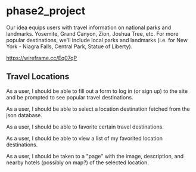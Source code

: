 # phase2_project

Our idea equips users with travel information on national parks and landmarks. Yosemite, Grand Canyon, Zion, Joshua Tree, etc. For more popular destinations, we'll  include local parks and landmarks (i.e. for New York - Niagra Falls, Central Park, Statue of Liberty).


https://wireframe.cc/Eq07qP

## Travel Locations 
As a user, I should be able to fill out a form to log in (or sign up) to the site and be prompted to see popular travel destinations.

As a user, I should be able to select a location destination fetched from the json database.

As a user, I should be able to favorite certain travel destinations.

As a user, I should be able to view a list of my favorited location destinations.

As a user, I should be taken to a "page" with the image, description, and nearby hotels (possibly on map?) of the selected location.
